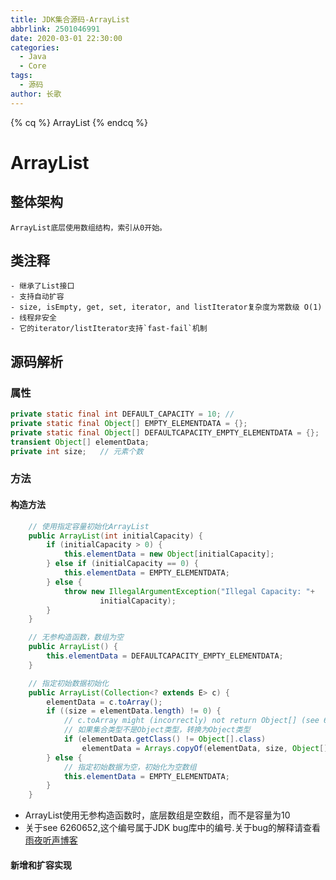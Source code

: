 ```yaml
---
title: JDK集合源码-ArrayList
abbrlink: 2501046991
date: 2020-03-01 22:30:00
categories:
  - Java
  - Core
tags:
  - 源码
author: 长歌
---
```


{% cq %}
ArrayList
{% endcq %}
<!-- more -->
# ArrayList

## 整体架构
    ArrayList底层使用数组结构，索引从0开始。

## 类注释
    - 继承了List接口
    - 支持自动扩容
    - size, isEmpty, get, set, iterator, and listIterator复杂度为常数级 O(1)
    - 线程非安全
    - 它的iterator/listIterator支持`fast-fail`机制

## 源码解析
### 属性
```java
private static final int DEFAULT_CAPACITY = 10; // 
private static final Object[] EMPTY_ELEMENTDATA = {};
private static final Object[] DEFAULTCAPACITY_EMPTY_ELEMENTDATA = {};
transient Object[] elementData; 
private int size;   // 元素个数
```
### 方法

#### 构造方法

```java
    // 使用指定容量初始化ArrayList
    public ArrayList(int initialCapacity) {
        if (initialCapacity > 0) {
            this.elementData = new Object[initialCapacity];
        } else if (initialCapacity == 0) {
            this.elementData = EMPTY_ELEMENTDATA;
        } else {
            throw new IllegalArgumentException("Illegal Capacity: "+
                    initialCapacity);
        }
    }

    // 无参构造函数，数组为空
    public ArrayList() {
        this.elementData = DEFAULTCAPACITY_EMPTY_ELEMENTDATA;
    }

    // 指定初始数据初始化
    public ArrayList(Collection<? extends E> c) {
        elementData = c.toArray();
        if ((size = elementData.length) != 0) {
            // c.toArray might (incorrectly) not return Object[] (see 6260652)
            // 如果集合类型不是Object类型，转换为Object类型
            if (elementData.getClass() != Object[].class)
                elementData = Arrays.copyOf(elementData, size, Object[].class);
        } else {
            // 指定初始数据为空，初始化为空数组
            this.elementData = EMPTY_ELEMENTDATA;
        }
    }
```
- ArrayList使用无参构造函数时，底层数组是空数组，而不是容量为10
- 关于see 6260652,这个编号属于JDK bug库中的编号.关于bug的解释请查看[雨夜听声博客](https://www.cnblogs.com/lsf90/p/5366325.html)

#### 新增和扩容实现

